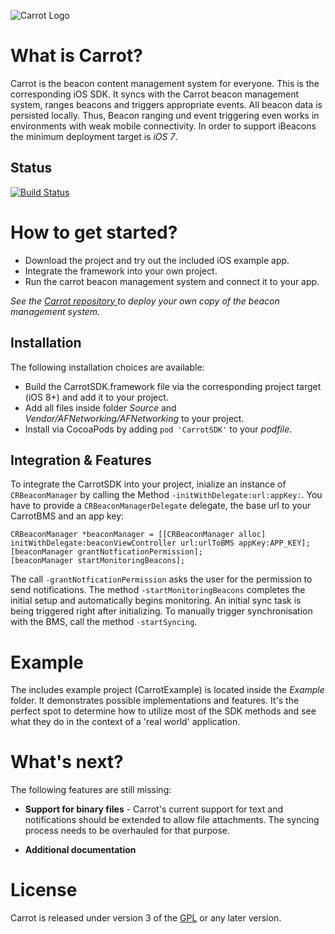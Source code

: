![Carrot Logo](https://cdn.rawgit.com/CarrotBCMS/Carrot/master/client/app/images/logo_alt.svg)                                           

# What is Carrot?

Carrot is the beacon content management system for everyone. This is the corresponding iOS SDK. It syncs with the Carrot beacon management system, ranges beacons and triggers appropriate events. All beacon data is persisted locally. Thus, Beacon ranging und event triggering even works in environments with weak mobile connectivity. In order to support iBeacons the minimum deployment target is _iOS 7_.  

## Status
                                                                                                                     
[![Build Status](https://travis-ci.org/CarrotBCMS/CarrotSDK.svg?branch=master)](https://travis-ci.org/CarrotBCMS/CarrotSDK)

# How to get started?

+ Download the project and try out the included iOS example app.
+ Integrate the framework into your own project.
+ Run the carrot beacon management system and connect it to your app.

_See the [Carrot repository ](https://github.com/CarrotBCMS/Carrot) to deploy your own copy of the beacon management system._

## Installation

The following installation choices are available:

+ Build the CarrotSDK.framework file via the corresponding project target (iOS 8+) and add it to your project.
+ Add all files inside folder _Source_ and _Vendor/AFNetworking/AFNetworking_ to your project.
+ Install via CocoaPods by adding `pod 'CarrotSDK'` to your _podfile_.

## Integration & Features

To integrate the CarrotSDK into your project, inialize an instance of `CRBeaconManager` by calling the Method `-initWithDelegate:url:appKey:`. You have to provide a `CRBeaconManagerDelegate` delegate, the base url to your CarrotBMS and an app key:

```
CRBeaconManager *beaconManager = [[CRBeaconManager alloc] initWithDelegate:beaconViewController url:urlToBMS appKey:APP_KEY];
[beaconManager grantNotficationPermission];
[beaconManager startMonitoringBeacons];
```

The call `-grantNotficationPermission` asks the user for the permission to send notifications. The method `-startMonitoringBeacons` completes the initial setup and automatically begins monitoring. An initial sync task is being triggered right after initializing. To manually trigger synchronisation with the BMS, call the method `-startSyncing`. 

# Example

The includes example project (CarrotExample) is located inside the _Example_ folder. It demonstrates possible implementations and features. It's the perfect spot to determine how to utilize most of the SDK methods and see what they do in the context of a 'real world' application.

# What's next?

The following features are still missing:

+ __Support for binary files__ - Carrot's current support for text and notifications should be extended to allow file attachments. The syncing process needs to be overhauled for that purpose.

+ __Additional documentation__

# License

Carrot is released under version 3 of the [GPL](http://www.gnu.org/licenses/gpl-3.0.en.html) or any later version.
